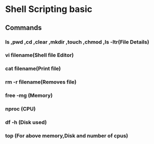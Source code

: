 # Shell Scripting basic 
## Commands
### ls ,pwd ,cd ,clear ,mkdir ,touch ,chmod ,ls -ltr(File Details)
### vi filename(Shell file Editor)
### cat filename(Print file)
### rm -r filename(Removes file)
### free -mg (Memory)
### nproc (CPU) 
### df -h (Disk used)
### top (For above memory,Disk and number of cpus)